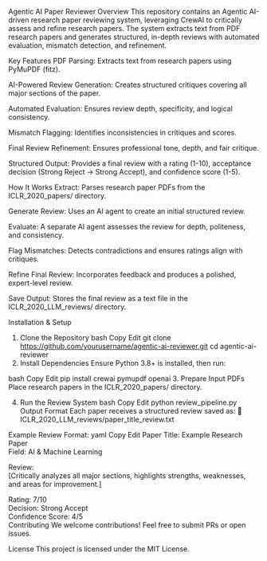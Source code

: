 Agentic AI Paper Reviewer
Overview
This repository contains an Agentic AI-driven research paper reviewing system, leveraging CrewAI to critically assess and refine research papers. The system extracts text from PDF research papers and generates structured, in-depth reviews with automated evaluation, mismatch detection, and refinement.

Key Features
PDF Parsing: Extracts text from research papers using PyMuPDF (fitz).

AI-Powered Review Generation: Creates structured critiques covering all major sections of the paper.

Automated Evaluation: Ensures review depth, specificity, and logical consistency.

Mismatch Flagging: Identifies inconsistencies in critiques and scores.

Final Review Refinement: Ensures professional tone, depth, and fair critique.

Structured Output: Provides a final review with a rating (1-10), acceptance decision (Strong Reject → Strong Accept), and confidence score (1-5).

How It Works
Extract: Parses research paper PDFs from the ICLR_2020_papers/ directory.

Generate Review: Uses an AI agent to create an initial structured review.

Evaluate: A separate AI agent assesses the review for depth, politeness, and consistency.

Flag Mismatches: Detects contradictions and ensures ratings align with critiques.

Refine Final Review: Incorporates feedback and produces a polished, expert-level review.

Save Output: Stores the final review as a text file in the ICLR_2020_LLM_reviews/ directory.

Installation & Setup
1. Clone the Repository
bash
Copy
Edit
git clone https://github.com/yourusername/agentic-ai-reviewer.git
cd agentic-ai-reviewer
2. Install Dependencies
Ensure Python 3.8+ is installed, then run:

bash
Copy
Edit
pip install crewai pymupdf openai
3. Prepare Input PDFs
Place research papers in the ICLR_2020_papers/ directory.

4. Run the Review System
bash
Copy
Edit
python review_pipeline.py
Output Format
Each paper receives a structured review saved as:
📄 ICLR_2020_LLM_reviews/paper_title_review.txt

Example Review Format:
yaml
Copy
Edit
Paper Title: Example Research Paper  
Field: AI & Machine Learning  

Review:  
[Critically analyzes all major sections, highlights strengths, weaknesses, and areas for improvement.]  

Rating: 7/10  
Decision: Strong Accept  
Confidence Score: 4/5  
Contributing
We welcome contributions! Feel free to submit PRs or open issues.

License
This project is licensed under the MIT License.

